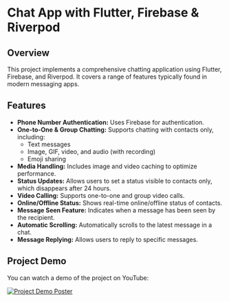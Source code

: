 # Chat App with Flutter, Firebase & Riverpod

## Overview

This project implements a comprehensive chatting application using Flutter, Firebase, and Riverpod. It covers a range of features typically found in modern messaging apps.

## Features

- **Phone Number Authentication:** Uses Firebase for authentication.
- **One-to-One & Group Chatting:** Supports chatting with contacts only, including:
  - Text messages
  - Image, GIF, video, and audio (with recording)
  - Emoji sharing
- **Media Handling:** Includes image and video caching to optimize performance.
- **Status Updates:** Allows users to set a status visible to contacts only, which disappears after 24 hours.
- **Video Calling:** Supports one-to-one and group video calls.
- **Online/Offline Status:** Shows real-time online/offline status of contacts.
- **Message Seen Feature:** Indicates when a message has been seen by the recipient.
- **Automatic Scrolling:** Automatically scrolls to the latest message in a chat.
- **Message Replying:** Allows users to reply to specific messages.

## Project Demo

You can watch a demo of the project on YouTube:

[![Project Demo Poster](https://img.youtube.com/vi/CncSbLA1Cm8/maxresdefault.jpg)](https://youtu.be/CncSbLA1Cm8)



